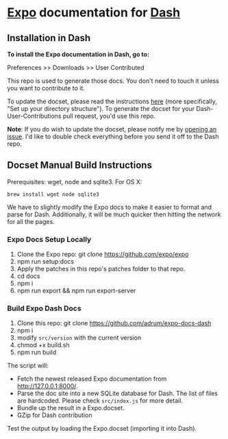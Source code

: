 # [Expo](https://docs.expo.io/) documentation for [Dash](http://kapeli.com/dash)


## Installation in Dash

**To install the Expo documentation in Dash, go to:**

Preferences >> Downloads >> User Contributed

This repo is used to generate those docs. You don't need to touch it unless you want to contribute to it.

To update the docset, please read the instructions [here](https://github.com/Kapeli/Dash-User-Contributions#contribute-a-new-docset) (more specifically, "Set up your directory structure"). To generate the docset for your Dash-User-Contributions pull request, you'd use this repo.

**Note**: If you do wish to update the docset, please notify me by [opening an issue](https://github.com/adrum/expo-docs-dash/issues/new). I'd like to double check everything before you send it off to the Dash repo.

## Docset Manual Build Instructions

Prerequisites: wget, node and sqlite3. For OS X:

    brew install wget node sqlite3

We have to slightly modify the Expo docs to make it easier to format and parse for Dash. Additionally, it will be much quicker then hitting the network for all the pages.

### Expo Docs Setup Locally

1. Clone the Expo repo: git clone https://github.com/expo/expo
1. npm run setup:docs
1. Apply the patches in this repo's patches folder to that repo.
1. cd docs
1. npm i
1. npm run export && npm run export-server


### Build Expo Dash Docs

1. Clone this repo: git clone https://github.com/adrum/expo-docs-dash
1. npm i
1. modify `src/version` with the current version
1. chmod +x build.sh
1. npm run build

The script will:

- Fetch the newest released Expo documentation from http://127.0.0.1:8000/.
- Parse the doc site into a new SQLite database for Dash. The list of files are hardcoded. Please check `src/index.js` for more detail.
- Bundle up the result in a Expo.docset.
- GZip for Dash contribution

Test the output by loading the Expo.docset (importing it into Dash).
